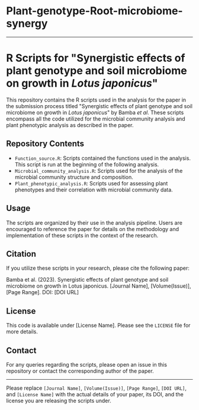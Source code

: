 # Plant-genotype-Root-microbiome-synergy

---


# R Scripts for "Synergistic effects of plant genotype and soil microbiome on growth in _Lotus japonicus_"

This repository contains the R scripts used in the analysis for the paper in the submission process titled "Synergistic effects of plant genotype and soil microbiome on growth in _Lotus japonicus_" by Bamba _et al_. These scripts encompass all the code utilized for the microbial community analysis and plant phenotypic analysis as described in the paper.

## Repository Contents
- `Function_source.R`: Scripts contained the functions used in the analysis. This script is run at the beginning of the following analysis.
- `Microbial_community_analysis.R`: Scripts used for the analysis of the microbial community structure and composition.
- `Plant_phenotypic_analysis.R`: Scripts used for assessing plant phenotypes and their correlation with microbial community data.

## Usage

The scripts are organized by their use in the analysis pipeline. Users are encouraged to reference the paper for details on the methodology and implementation of these scripts in the context of the research.

## Citation

If you utilize these scripts in your research, please cite the following paper:

Bamba et al. (2023). Synergistic effects of plant genotype and soil microbiome on growth in Lotus japonicus. [Journal Name], [Volume(Issue)], [Page Range]. DOI: [DOI URL]

## License

This code is available under [License Name]. Please see the `LICENSE` file for more details.

## Contact

For any queries regarding the scripts, please open an issue in this repository or contact the corresponding author of the paper.

---

Please replace `[Journal Name]`, `[Volume(Issue)]`, `[Page Range]`, `[DOI URL]`, and `[License Name]` with the actual details of your paper, its DOI, and the license you are releasing the scripts under.
